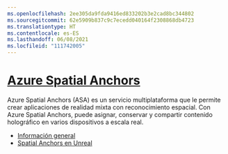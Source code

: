 ```yaml
---
ms.openlocfilehash: 2ee305da9fda9416ed833202b3e2cad8bc344802
ms.sourcegitcommit: 62e5909b837c9c7ecedd040164f2308868db4723
ms.translationtype: HT
ms.contentlocale: es-ES
ms.lasthandoff: 06/08/2021
ms.locfileid: "111742005"
---
```

# <a name="azure-spatial-anchors"></a>[Azure Spatial Anchors](#tab/asa)

Azure Spatial Anchors (ASA) es un servicio multiplataforma que le permite crear aplicaciones de realidad mixta con reconocimiento espacial. Con Azure Spatial Anchors, puede asignar, conservar y compartir contenido holográfico en varios dispositivos a escala real.

* [Información general](/azure/spatial-anchors/overview) 
* [Spatial Anchors en Unreal](../unreal/unreal-azure-spatial-anchors.md) 